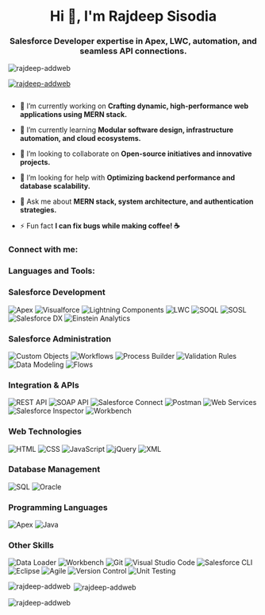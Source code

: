 <h1 align="center">Hi 👋, I'm Rajdeep Sisodia</h1>
<h3 align="center">Salesforce Developer expertise in Apex, LWC, automation, and seamless API connections.</h3>

<p align="left"> <img src="https://komarev.com/ghpvc/?username=rajdeep-addweb&label=Profile%20views&color=0e75b6&style=flat" alt="rajdeep-addweb" /> </p>

<p align="left"> <a href="https://github.com/ryo-ma/github-profile-trophy"><img src="https://github-profile-trophy.vercel.app/?username=rajdeep-addweb" alt="rajdeep-addweb" /></a> </p>

<p align="left"> <a href="https://twitter.com/" target="blank"><img src="https://img.shields.io/twitter/follow/?logo=twitter&style=for-the-badge" alt="" /></a> </p>

- 🔭 I’m currently working on **Crafting dynamic, high-performance web applications using MERN stack.**

- 🌱 I’m currently learning **Modular software design, infrastructure automation, and cloud ecosystems.**

- 👯 I’m looking to collaborate on **Open-source initiatives and innovative projects.**

- 🤝 I’m looking for help with **Optimizing backend performance and database scalability.**

- 💬 Ask me about **MERN stack, system architecture, and authentication strategies.**

- ⚡ Fun fact **I can fix bugs while making coffee! ☕**

<h3 align="left">Connect with me:</h3>
<p align="left">
</p>

<h3 align="left">Languages and Tools:</h3>

### Salesforce Development  
![Apex](https://img.shields.io/badge/Apex-000000?style=for-the-badge&logo=salesforce&logoColor=white)  ![Visualforce](https://img.shields.io/badge/Visualforce-00A1E0?style=for-the-badge&logo=salesforce&logoColor=white)  ![Lightning Components](https://img.shields.io/badge/Lightning%20Components-0070D2?style=for-the-badge&logo=salesforce&logoColor=white)  ![LWC](https://img.shields.io/badge/LWC-00A1E0?style=for-the-badge&logo=salesforce&logoColor=white)  ![SOQL](https://img.shields.io/badge/SOQL-FF9900?style=for-the-badge&logo=database&logoColor=white)  ![SOSL](https://img.shields.io/badge/SOSL-FF9900?style=for-the-badge&logo=database&logoColor=white)  ![Salesforce DX](https://img.shields.io/badge/Salesforce%20DX-00A1E0?style=for-the-badge&logo=salesforce&logoColor=white)  ![Einstein Analytics](https://img.shields.io/badge/Einstein%20Analytics-005F9E?style=for-the-badge&logo=salesforce&logoColor=white)  

### Salesforce Administration  
![Custom Objects](https://img.shields.io/badge/Custom%20Objects-FF9900?style=for-the-badge&logo=database&logoColor=white)  ![Workflows](https://img.shields.io/badge/Workflows-0070D2?style=for-the-badge&logo=salesforce&logoColor=white)  ![Process Builder](https://img.shields.io/badge/Process%20Builder-00A1E0?style=for-the-badge&logo=salesforce&logoColor=white) ![Validation Rules](https://img.shields.io/badge/Validation%20Rules-FF5733?style=for-the-badge&logo=salesforce&logoColor=white) ![Data Modeling](https://img.shields.io/badge/Data%20Modeling-FF9900?style=for-the-badge&logo=database&logoColor=white)  ![Flows](https://img.shields.io/badge/Flows-00A1E0?style=for-the-badge&logo=salesforce&logoColor=white)  

### Integration & APIs  
![REST API](https://img.shields.io/badge/REST%20API-FF9900?style=for-the-badge&logo=api&logoColor=white)  ![SOAP API](https://img.shields.io/badge/SOAP%20API-0070D2?style=for-the-badge&logo=api&logoColor=white)  ![Salesforce Connect](https://img.shields.io/badge/Salesforce%20Connect-00A1E0?style=for-the-badge&logo=salesforce&logoColor=white)  ![Postman](https://img.shields.io/badge/Postman-FF6C37?style=for-the-badge&logo=postman&logoColor=white)  ![Web Services](https://img.shields.io/badge/Web%20Services-0070D2?style=for-the-badge&logo=xml&logoColor=white)  ![Salesforce Inspector](https://img.shields.io/badge/Salesforce%20Inspector-00A1E0?style=for-the-badge&logo=salesforce&logoColor=white)  ![Workbench](https://img.shields.io/badge/Workbench-FF9900?style=for-the-badge&logo=tools&logoColor=white)  

### Web Technologies  
![HTML](https://img.shields.io/badge/HTML-FF5722?style=for-the-badge&logo=html5&logoColor=white)  ![CSS](https://img.shields.io/badge/CSS-1572B6?style=for-the-badge&logo=css3&logoColor=white)  ![JavaScript](https://img.shields.io/badge/JavaScript-F7DF1E?style=for-the-badge&logo=javascript&logoColor=black)  ![jQuery](https://img.shields.io/badge/jQuery-0769AD?style=for-the-badge&logo=jquery&logoColor=white)  ![XML](https://img.shields.io/badge/XML-FF5733?style=for-the-badge&logo=xml&logoColor=white)  

### Database Management  
![SQL](https://img.shields.io/badge/SQL-4479A1?style=for-the-badge&logo=sqlite&logoColor=white)  ![Oracle](https://img.shields.io/badge/Oracle-F80000?style=for-the-badge&logo=oracle&logoColor=white)  

### Programming Languages  
![Apex](https://img.shields.io/badge/Apex-000000?style=for-the-badge&logo=salesforce&logoColor=white)  ![Java](https://img.shields.io/badge/Java-007396?style=for-the-badge&logo=java&logoColor=white)  

### Other Skills  
![Data Loader](https://img.shields.io/badge/Data%20Loader-FF9900?style=for-the-badge&logo=database&logoColor=white)  ![Workbench](https://img.shields.io/badge/Workbench-0070D2?style=for-the-badge&logo=tools&logoColor=white)  ![Git](https://img.shields.io/badge/Git-F05032?style=for-the-badge&logo=git&logoColor=white)  ![Visual Studio Code](https://img.shields.io/badge/VS%20Code-007ACC?style=for-the-badge&logo=visual-studio-code&logoColor=white)  ![Salesforce CLI](https://img.shields.io/badge/Salesforce%20CLI-00A1E0?style=for-the-badge&logo=salesforce&logoColor=white)  ![Eclipse](https://img.shields.io/badge/Eclipse-2C2255?style=for-the-badge&logo=eclipse&logoColor=white)  ![Agile](https://img.shields.io/badge/Agile-0070D2?style=for-the-badge&logo=agile&logoColor=white) ![Version Control](https://img.shields.io/badge/Version%20Control-F05032?style=for-the-badge&logo=git&logoColor=white) ![Unit Testing](https://img.shields.io/badge/Unit%20Testing-00A1E0?style=for-the-badge&logo=test&logoColor=white)  


<p><img align="left" src="https://github-readme-stats.vercel.app/api/top-langs?username=rajdeep-addweb&show_icons=true&locale=en&layout=compact" alt="rajdeep-addweb" /></p>

<p>&nbsp;<img align="center" src="https://github-readme-stats.vercel.app/api?username=rajdeep-addweb&show_icons=true&locale=en" alt="rajdeep-addweb" /></p>

<p><img align="center" src="https://github-readme-streak-stats.herokuapp.com/?user=rajdeep-addweb&" alt="rajdeep-addweb" /></p>
